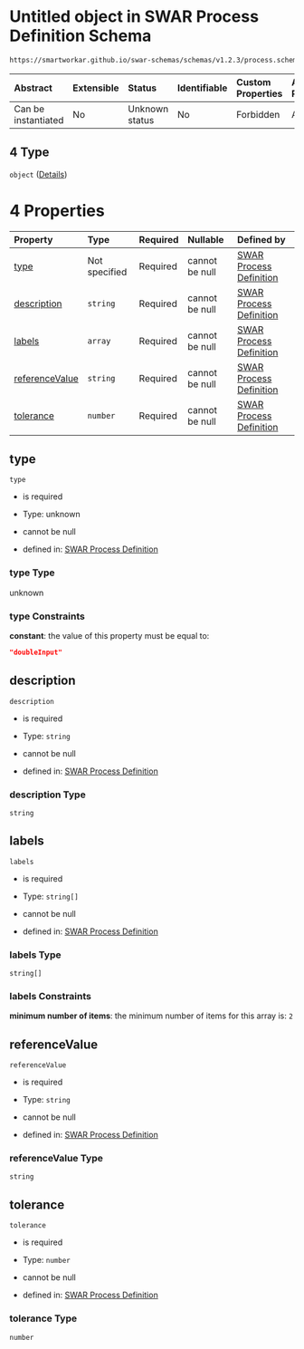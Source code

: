 # Untitled object in SWAR Process Definition Schema

```txt
https://smartworkar.github.io/swar-schemas/schemas/v1.2.3/process.schema.json#/properties/activities/patternProperties/^[A-Za-z0-9_]+$/properties/instructions/patternProperties/^[A-Za-z0-9_]+$/properties/implementation/oneOf/4
```



| Abstract            | Extensible | Status         | Identifiable | Custom Properties | Additional Properties | Access Restrictions | Defined In                                                                 |
| :------------------ | :--------- | :------------- | :----------- | :---------------- | :-------------------- | :------------------ | :------------------------------------------------------------------------- |
| Can be instantiated | No         | Unknown status | No           | Forbidden         | Allowed               | none                | [process.schema.json\*](../out/process.schema.json "open original schema") |

## 4 Type

`object` ([Details](process-properties-activities-patternproperties-a-za-z0-9_-properties-instructions-patternproperties-a-za-z0-9_-properties-implementation-oneof-4.md))

# 4 Properties

| Property                          | Type          | Required | Nullable       | Defined by                                                                                                                                                                                                                                                                                                                                                                                                                                                                 |
| :-------------------------------- | :------------ | :------- | :------------- | :------------------------------------------------------------------------------------------------------------------------------------------------------------------------------------------------------------------------------------------------------------------------------------------------------------------------------------------------------------------------------------------------------------------------------------------------------------------------- |
| [type](#type)                     | Not specified | Required | cannot be null | [SWAR Process Definition](process-properties-activities-patternproperties-a-za-z0-9_-properties-instructions-patternproperties-a-za-z0-9_-properties-implementation-oneof-4-properties-type.md "https://smartworkar.github.io/swar-schemas/schemas/v1.2.3/process.schema.json#/properties/activities/patternProperties/^\[A-Za-z0-9_]+$/properties/instructions/patternProperties/^\[A-Za-z0-9_]+$/properties/implementation/oneOf/4/properties/type")                     |
| [description](#description)       | `string`      | Required | cannot be null | [SWAR Process Definition](process-properties-activities-patternproperties-a-za-z0-9_-properties-instructions-patternproperties-a-za-z0-9_-properties-implementation-oneof-4-properties-description.md "https://smartworkar.github.io/swar-schemas/schemas/v1.2.3/process.schema.json#/properties/activities/patternProperties/^\[A-Za-z0-9_]+$/properties/instructions/patternProperties/^\[A-Za-z0-9_]+$/properties/implementation/oneOf/4/properties/description")       |
| [labels](#labels)                 | `array`       | Required | cannot be null | [SWAR Process Definition](process-properties-activities-patternproperties-a-za-z0-9_-properties-instructions-patternproperties-a-za-z0-9_-properties-implementation-oneof-4-properties-labels.md "https://smartworkar.github.io/swar-schemas/schemas/v1.2.3/process.schema.json#/properties/activities/patternProperties/^\[A-Za-z0-9_]+$/properties/instructions/patternProperties/^\[A-Za-z0-9_]+$/properties/implementation/oneOf/4/properties/labels")                 |
| [referenceValue](#referencevalue) | `string`      | Required | cannot be null | [SWAR Process Definition](process-properties-activities-patternproperties-a-za-z0-9_-properties-instructions-patternproperties-a-za-z0-9_-properties-implementation-oneof-4-properties-referencevalue.md "https://smartworkar.github.io/swar-schemas/schemas/v1.2.3/process.schema.json#/properties/activities/patternProperties/^\[A-Za-z0-9_]+$/properties/instructions/patternProperties/^\[A-Za-z0-9_]+$/properties/implementation/oneOf/4/properties/referenceValue") |
| [tolerance](#tolerance)           | `number`      | Required | cannot be null | [SWAR Process Definition](process-properties-activities-patternproperties-a-za-z0-9_-properties-instructions-patternproperties-a-za-z0-9_-properties-implementation-oneof-4-properties-tolerance.md "https://smartworkar.github.io/swar-schemas/schemas/v1.2.3/process.schema.json#/properties/activities/patternProperties/^\[A-Za-z0-9_]+$/properties/instructions/patternProperties/^\[A-Za-z0-9_]+$/properties/implementation/oneOf/4/properties/tolerance")           |

## type



`type`

* is required

* Type: unknown

* cannot be null

* defined in: [SWAR Process Definition](process-properties-activities-patternproperties-a-za-z0-9_-properties-instructions-patternproperties-a-za-z0-9_-properties-implementation-oneof-4-properties-type.md "https://smartworkar.github.io/swar-schemas/schemas/v1.2.3/process.schema.json#/properties/activities/patternProperties/^\[A-Za-z0-9_]+$/properties/instructions/patternProperties/^\[A-Za-z0-9_]+$/properties/implementation/oneOf/4/properties/type")

### type Type

unknown

### type Constraints

**constant**: the value of this property must be equal to:

```json
"doubleInput"
```

## description



`description`

* is required

* Type: `string`

* cannot be null

* defined in: [SWAR Process Definition](process-properties-activities-patternproperties-a-za-z0-9_-properties-instructions-patternproperties-a-za-z0-9_-properties-implementation-oneof-4-properties-description.md "https://smartworkar.github.io/swar-schemas/schemas/v1.2.3/process.schema.json#/properties/activities/patternProperties/^\[A-Za-z0-9_]+$/properties/instructions/patternProperties/^\[A-Za-z0-9_]+$/properties/implementation/oneOf/4/properties/description")

### description Type

`string`

## labels



`labels`

* is required

* Type: `string[]`

* cannot be null

* defined in: [SWAR Process Definition](process-properties-activities-patternproperties-a-za-z0-9_-properties-instructions-patternproperties-a-za-z0-9_-properties-implementation-oneof-4-properties-labels.md "https://smartworkar.github.io/swar-schemas/schemas/v1.2.3/process.schema.json#/properties/activities/patternProperties/^\[A-Za-z0-9_]+$/properties/instructions/patternProperties/^\[A-Za-z0-9_]+$/properties/implementation/oneOf/4/properties/labels")

### labels Type

`string[]`

### labels Constraints

**minimum number of items**: the minimum number of items for this array is: `2`

## referenceValue



`referenceValue`

* is required

* Type: `string`

* cannot be null

* defined in: [SWAR Process Definition](process-properties-activities-patternproperties-a-za-z0-9_-properties-instructions-patternproperties-a-za-z0-9_-properties-implementation-oneof-4-properties-referencevalue.md "https://smartworkar.github.io/swar-schemas/schemas/v1.2.3/process.schema.json#/properties/activities/patternProperties/^\[A-Za-z0-9_]+$/properties/instructions/patternProperties/^\[A-Za-z0-9_]+$/properties/implementation/oneOf/4/properties/referenceValue")

### referenceValue Type

`string`

## tolerance



`tolerance`

* is required

* Type: `number`

* cannot be null

* defined in: [SWAR Process Definition](process-properties-activities-patternproperties-a-za-z0-9_-properties-instructions-patternproperties-a-za-z0-9_-properties-implementation-oneof-4-properties-tolerance.md "https://smartworkar.github.io/swar-schemas/schemas/v1.2.3/process.schema.json#/properties/activities/patternProperties/^\[A-Za-z0-9_]+$/properties/instructions/patternProperties/^\[A-Za-z0-9_]+$/properties/implementation/oneOf/4/properties/tolerance")

### tolerance Type

`number`

